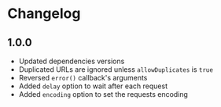 # Changelog

## 1.0.0
- Updated dependencies versions
- Duplicated URLs are ignored unless `allowDuplicates` is `true`
- Reversed `error()` callback's arguments
- Added `delay` option to wait after each request
- Added `encoding` option to set the requests encoding